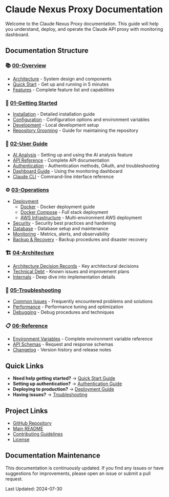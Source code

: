 # Claude Nexus Proxy Documentation

Welcome to the Claude Nexus Proxy documentation. This guide will help you understand, deploy, and operate the Claude API proxy with monitoring dashboard.

## Documentation Structure

### 📚 [00-Overview](./00-Overview/)

- [Architecture](./00-Overview/architecture.md) - System design and components
- [Quick Start](./00-Overview/quickstart.md) - Get up and running in 5 minutes
- [Features](./00-Overview/features.md) - Complete feature list and capabilities

### 🚀 [01-Getting Started](./01-Getting-Started/)

- [Installation](./01-Getting-Started/installation.md) - Detailed installation guide
- [Configuration](./01-Getting-Started/configuration.md) - Configuration options and environment variables
- [Development](./01-Getting-Started/development.md) - Local development setup
- [Repository Grooming](./01-Getting-Started/repository-grooming.md) - Guide for maintaining the repository

### 📖 [02-User Guide](./02-User-Guide/)

- [AI Analysis](./02-User-Guide/ai-analysis.md) - Setting up and using the AI analysis feature
- [API Reference](./02-User-Guide/api-reference.md) - Complete API documentation
- [Authentication](./02-User-Guide/authentication.md) - Authentication methods, OAuth, and troubleshooting
- [Dashboard Guide](./02-User-Guide/dashboard-guide.md) - Using the monitoring dashboard
- [Claude CLI](./02-User-Guide/claude-cli.md) - Command-line interface reference

### ⚙️ [03-Operations](./03-Operations/)

- [Deployment](./03-Operations/deployment/)
  - [Docker](./03-Operations/deployment/docker.md) - Docker deployment guide
  - [Docker Compose](./03-Operations/deployment/docker-compose.md) - Full stack deployment
  - [AWS Infrastructure](./03-Operations/deployment/aws-infrastructure.md) - Multi-environment AWS deployment
- [Security](./03-Operations/security.md) - Security best practices and hardening
- [Database](./03-Operations/database.md) - Database setup and maintenance
- [Monitoring](./03-Operations/monitoring.md) - Metrics, alerts, and observability
- [Backup & Recovery](./03-Operations/backup-recovery.md) - Backup procedures and disaster recovery

### 🏗️ [04-Architecture](./04-Architecture/)

- [Architecture Decision Records](./04-Architecture/ADRs/) - Key architectural decisions
- [Technical Debt](./04-Architecture/technical-debt.md) - Known issues and improvement plans
- [Internals](./04-Architecture/internals.md) - Deep dive into implementation details

### 🔧 [05-Troubleshooting](./05-Troubleshooting/)

- [Common Issues](./05-Troubleshooting/common-issues.md) - Frequently encountered problems and solutions
- [Performance](./05-Troubleshooting/performance.md) - Performance tuning and optimization
- [Debugging](./05-Troubleshooting/debugging.md) - Debug procedures and techniques

### 📋 [06-Reference](./06-Reference/)

- [Environment Variables](./06-Reference/environment-vars.md) - Complete environment variable reference
- [API Schemas](./06-Reference/api-schemas.md) - Request and response schemas
- [Changelog](./06-Reference/changelog.md) - Version history and release notes

## Quick Links

- **Need help getting started?** → [Quick Start Guide](./00-Overview/quickstart.md)
- **Setting up authentication?** → [Authentication Guide](./02-User-Guide/authentication.md)
- **Deploying to production?** → [Deployment Guide](./03-Operations/deployment/)
- **Having issues?** → [Troubleshooting](./05-Troubleshooting/common-issues.md)

## Project Links

- [GitHub Repository](https://github.com/your-org/claude-nexus-proxy)
- [Main README](../README.md)
- [Contributing Guidelines](../CONTRIBUTING.md)
- [License](../LICENSE)

## Documentation Maintenance

This documentation is continuously updated. If you find any issues or have suggestions for improvements, please open an issue or submit a pull request.

Last Updated: 2024-07-30
